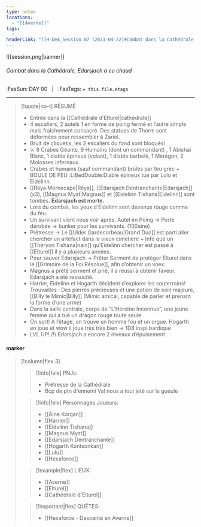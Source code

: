 ```yaml
---
type: notes
locations:
  - "[[Averne]]"
tags:
  - 
headerLink: "[[H-DeA_Session 07 (2023-04-22)#Combat dans la Cathédrale, Edarsjach a eu chaud|H-DeA_07_Combar dans la Cathédrale, Edarsjach a eu chaud]]"
---
```


![[session.png|banner]]
###### Combat dans la Cathédrale, Edarsjach a eu chaud
<span class="sub2">:FasSun: DAY 00 &nbsp; | &nbsp; :FasTags: `= this.file.etags`</span>
___

> [!quote|no-t] RÉSUMÉ
>- Entrée dans la [[Cathédrale d'Elturel|cathédrale]]
>- 4 escaliers, 2 autels 1 en forme de poing fermé et l’autre simple mais fraîchement consacré. Des statues de Thorm sont déformées pour ressembler à Zariel.
>- Bruit de cliquetis, les 2 escaliers du fond sont bloqués!
>- ⚔️ 8 Crabes Géants, 9 Humains (dont un commandant) , 1 Abishaï Blanc, 1 diable épineux (volant), 1 diable barbelé, 1 Mérégon, 2 Molosses infernaux. 
>- Crabes et humains (sauf commandant) brûlés par feu grec + BOULE DE FEU :LiBedDouble:Diable épineux tué par Lulu et Eidelinn. 
>- [[Réya Mornecape|Réya]], [[Edarsjach Dentranchante|Edarsjach]] (x3), [[Magnus Myst|Magnus]] et [[Eidelinn Tishana|Eidelinn]] sont tombés. **Edarsjach est morte.** 
>- Lors du combat, les yeux d’Eidelinn sont devenus rouge comme du feu. 
>- Un survivant vient nous voir après. Autel en Poing -> Porte dérobée -> bunker pour les survivants. (100aine)
>- Prêtresse -> Le [[Ulder Gardecorbeau|Grand Duc]] est parti aller chercher un artéfact dans le vieux cimetière + Info que un [[Théryon Tishana|nain]] qu’Eidelinn chercher est passé à [[Elturel]] il y a plusieurs années.
>- Pour sauver Edarsjach -> Prêter Serment de protéger Elturel dans le [[Grimoire de la Foi Résolue]], afin d’obtenir un voex.
>- Magnus a prêté serment et prié, il a réussi à obtenir faveur. Edarsjach a été ressucité. 
>- Harrier, Eidelinn et Hogarth décident d’explorer les souterrains! Trouvailles : Des pierres précieuses et une potion de soin majeure, [[Billy le Mimic|Billy]] (Mimic amical, capable de parler et prenant la forme d’une arme)
>- Dans la salle centrale, corps de “L’Héroïne Inconnue”, une jeune femme qui a tué un dragon rouge toute seule
>- On sort! A l’étage, on trouve un homme fou et un orgue. Hogarth en joue et wow il joue très très bien -> 1D8 inspi bardique
>- LVL UP! /!\ Edarsjach a encore 2 niveaux d’épuisement


#### marker
> [!column|flex 3]
>> [!info|felx] PNJs:
>> - Prêtresse de la Cathédrale
>> - Bcp de ptn d'ennemi Val nous a tout jeté sur la gueule
>
>> [!info|felx] Personnages Joueurs:
>> - [[Àine Korgan]]
>> - [[Harrier]]
>> - [[Eidelinn Tishana]]
>> - [[Magnus Myst]]
>> - [[Edarsjach Dentranchante]]
>> - [[Hogarth Kontsonkan]]
>> - [[Lulu]]
>> - [[Hexaforce]]
>
>> [!example|flex] LIEUX:
>> - [[Averne]]
>> - [[Elturel]]
>> - [[Cathédrale d'Elturel]]
>
>> [!important|flex] QUÊTES:
>> - [[Hexaforce - Descente en Averne]]
